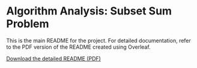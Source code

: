 # Algorithm Analysis: Subset Sum Problem

This is the main README for the project. For detailed documentation, refer to the PDF version of the README created using Overleaf.

[Download the detailed README (PDF)](temporary.pdf)

